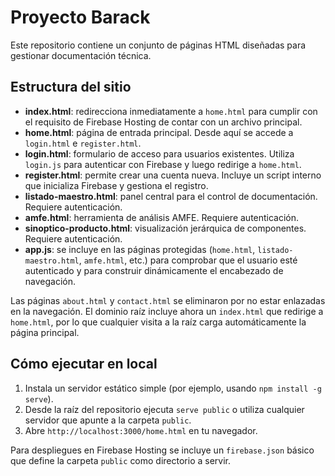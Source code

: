 # Proyecto Barack

Este repositorio contiene un conjunto de páginas HTML diseñadas para gestionar documentación técnica.

## Estructura del sitio
- **index.html**: redirecciona inmediatamente a `home.html` para cumplir con el requisito de Firebase Hosting de contar con un archivo principal.
- **home.html**: página de entrada principal. Desde aquí se accede a `login.html` e `register.html`.
- **login.html**: formulario de acceso para usuarios existentes. Utiliza `login.js` para autenticar con Firebase y luego redirige a `home.html`.
- **register.html**: permite crear una cuenta nueva. Incluye un script interno que inicializa Firebase y gestiona el registro.
- **listado-maestro.html**: panel central para el control de documentación. Requiere autenticación.
- **amfe.html**: herramienta de análisis AMFE. Requiere autenticación.
- **sinoptico-producto.html**: visualización jerárquica de componentes. Requiere autenticación.
- **app.js**: se incluye en las páginas protegidas (`home.html`, `listado-maestro.html`, `amfe.html`, etc.) para comprobar que el usuario esté autenticado y para construir dinámicamente el encabezado de navegación.

Las páginas `about.html` y `contact.html` se eliminaron por no estar enlazadas en la navegación. El dominio raíz incluye ahora un `index.html` que redirige a `home.html`, por lo que cualquier visita a la raíz carga automáticamente la página principal.

## Cómo ejecutar en local
1. Instala un servidor estático simple (por ejemplo, usando `npm install -g serve`).
2. Desde la raíz del repositorio ejecuta `serve public` o utiliza cualquier servidor que apunte a la carpeta `public`.
3. Abre `http://localhost:3000/home.html` en tu navegador.

Para despliegues en Firebase Hosting se incluye un `firebase.json` básico que define la carpeta `public` como directorio a servir.
